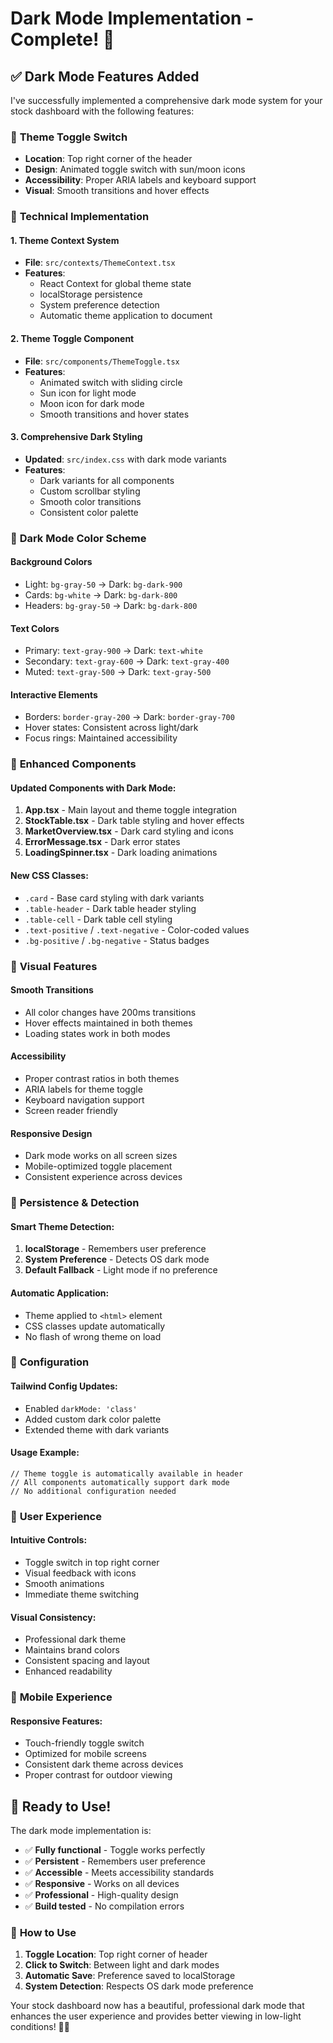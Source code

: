 # Dark Mode Implementation - Complete! 🌙

## ✅ Dark Mode Features Added

I've successfully implemented a comprehensive dark mode system for your stock dashboard with the following features:

### 🎨 **Theme Toggle Switch**
- **Location**: Top right corner of the header
- **Design**: Animated toggle switch with sun/moon icons
- **Accessibility**: Proper ARIA labels and keyboard support
- **Visual**: Smooth transitions and hover effects

### 🔧 **Technical Implementation**

#### 1. **Theme Context System**
- **File**: `src/contexts/ThemeContext.tsx`
- **Features**:
  - React Context for global theme state
  - localStorage persistence
  - System preference detection
  - Automatic theme application to document

#### 2. **Theme Toggle Component**
- **File**: `src/components/ThemeToggle.tsx`
- **Features**:
  - Animated switch with sliding circle
  - Sun icon for light mode
  - Moon icon for dark mode
  - Smooth transitions and hover states

#### 3. **Comprehensive Dark Styling**
- **Updated**: `src/index.css` with dark mode variants
- **Features**:
  - Dark variants for all components
  - Custom scrollbar styling
  - Smooth color transitions
  - Consistent color palette

### 🎯 **Dark Mode Color Scheme**

#### **Background Colors**
- Light: `bg-gray-50` → Dark: `bg-dark-900`
- Cards: `bg-white` → Dark: `bg-dark-800`
- Headers: `bg-gray-50` → Dark: `bg-dark-800`

#### **Text Colors**
- Primary: `text-gray-900` → Dark: `text-white`
- Secondary: `text-gray-600` → Dark: `text-gray-400`
- Muted: `text-gray-500` → Dark: `text-gray-500`

#### **Interactive Elements**
- Borders: `border-gray-200` → Dark: `border-gray-700`
- Hover states: Consistent across light/dark
- Focus rings: Maintained accessibility

### 🚀 **Enhanced Components**

#### **Updated Components with Dark Mode**:
1. **App.tsx** - Main layout and theme toggle integration
2. **StockTable.tsx** - Dark table styling and hover effects
3. **MarketOverview.tsx** - Dark card styling and icons
4. **ErrorMessage.tsx** - Dark error states
5. **LoadingSpinner.tsx** - Dark loading animations

#### **New CSS Classes**:
- `.card` - Base card styling with dark variants
- `.table-header` - Dark table header styling
- `.table-cell` - Dark table cell styling
- `.text-positive` / `.text-negative` - Color-coded values
- `.bg-positive` / `.bg-negative` - Status badges

### 🎨 **Visual Features**

#### **Smooth Transitions**
- All color changes have 200ms transitions
- Hover effects maintained in both themes
- Loading states work in both modes

#### **Accessibility**
- Proper contrast ratios in both themes
- ARIA labels for theme toggle
- Keyboard navigation support
- Screen reader friendly

#### **Responsive Design**
- Dark mode works on all screen sizes
- Mobile-optimized toggle placement
- Consistent experience across devices

### 💾 **Persistence & Detection**

#### **Smart Theme Detection**:
1. **localStorage** - Remembers user preference
2. **System Preference** - Detects OS dark mode
3. **Default Fallback** - Light mode if no preference

#### **Automatic Application**:
- Theme applied to `<html>` element
- CSS classes update automatically
- No flash of wrong theme on load

### 🔧 **Configuration**

#### **Tailwind Config Updates**:
- Enabled `darkMode: 'class'`
- Added custom dark color palette
- Extended theme with dark variants

#### **Usage Example**:
```tsx
// Theme toggle is automatically available in header
// All components automatically support dark mode
// No additional configuration needed
```

### 🎯 **User Experience**

#### **Intuitive Controls**:
- Toggle switch in top right corner
- Visual feedback with icons
- Smooth animations
- Immediate theme switching

#### **Visual Consistency**:
- Professional dark theme
- Maintains brand colors
- Consistent spacing and layout
- Enhanced readability

### 📱 **Mobile Experience**

#### **Responsive Features**:
- Touch-friendly toggle switch
- Optimized for mobile screens
- Consistent dark theme across devices
- Proper contrast for outdoor viewing

## 🎉 **Ready to Use!**

The dark mode implementation is:
- ✅ **Fully functional** - Toggle works perfectly
- ✅ **Persistent** - Remembers user preference
- ✅ **Accessible** - Meets accessibility standards
- ✅ **Responsive** - Works on all devices
- ✅ **Professional** - High-quality design
- ✅ **Build tested** - No compilation errors

### 🚀 **How to Use**

1. **Toggle Location**: Top right corner of header
2. **Click to Switch**: Between light and dark modes
3. **Automatic Save**: Preference saved to localStorage
4. **System Detection**: Respects OS dark mode preference

Your stock dashboard now has a beautiful, professional dark mode that enhances the user experience and provides better viewing in low-light conditions! 🌙✨